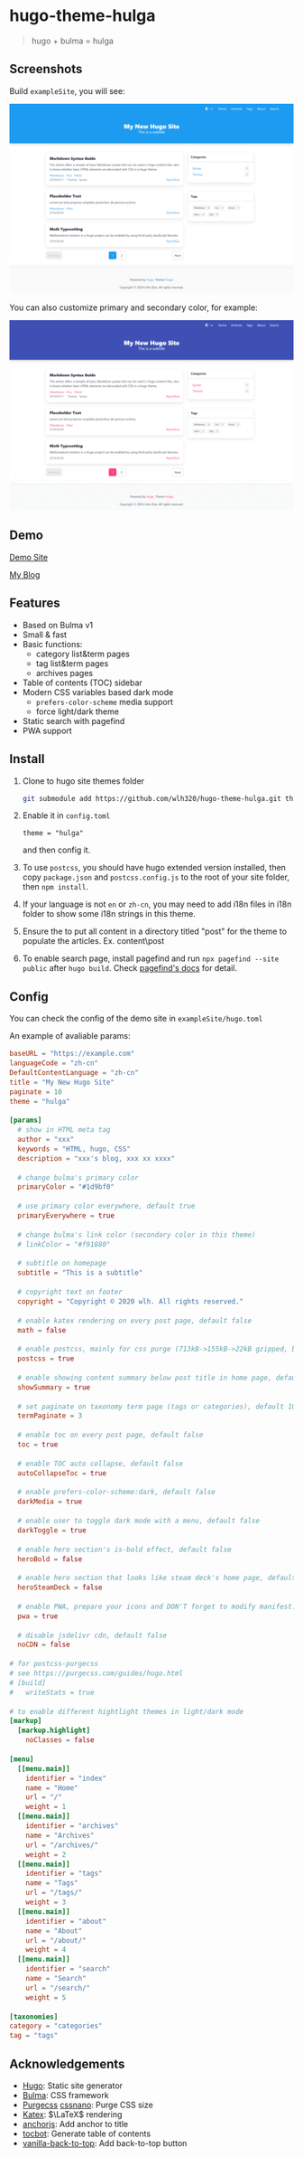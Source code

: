 # hugo-theme-hulga

> hugo + bulma = hulga

## Screenshots

Build `exampleSite`, you will see:

![screenshot](https://github.com/wlh320/hugo-theme-hulga/blob/main/images/screenshot.png)

You can also customize primary and secondary color, for example:

![material color](https://github.com/wlh320/hugo-theme-hulga/blob/main/images/material.png)

## Demo

[Demo Site](https://wlh320.github.io/hugo-theme-hulga)

[My Blog](https://blog.zilch40.wang)

## Features

- Based on Bulma v1
- Small & fast
- Basic functions:
  - category list&term pages
  - tag list&term pages
  - archives pages
- Table of contents (TOC) sidebar
- Modern CSS variables based dark mode
  - `prefers-color-scheme` media support
  - force light/dark theme
- Static search with pagefind
- PWA support

## Install

1. Clone to hugo site themes folder

    ```bash
    git submodule add https://github.com/wlh320/hugo-theme-hulga.git themes/hulga
    ```

2. Enable it in `config.toml`

    ```
    theme = "hulga"
    ```
    and then config it.

3. To use `postcss`, you should have hugo extended version installed, 
then copy `package.json` and `postcss.config.js` to the root of your site folder, then `npm install`.

4. If your language is not `en` or `zh-cn`, you may need to add i18n files in i18n folder
to show some i18n strings in this theme.

5. Ensure the to put all content in a directory titled "post" for 
the theme to populate the articles. Ex. content\post

6. To enable search page, install pagefind and run `npx pagefind --site public` after 
`hugo build`. Check [pagefind's docs](https://pagefind.app/docs/#indexing-your-site)
for detail.
    

## Config

You can check the config of the demo site in `exampleSite/hugo.toml`

An example of avaliable params:

```toml
baseURL = "https://example.com"
languageCode = "zh-cn"
DefaultContentLanguage = "zh-cn"
title = "My New Hugo Site"
paginate = 10
theme = "hulga"

[params]
  # show in HTML meta tag
  author = "xxx"
  keywords = "HTML, hugo, CSS"
  description = "xxx's blog, xxx xx xxxx"

  # change bulma's primary color
  primaryColor = "#1d9bf0"

  # use primary color everywhere, default true
  primaryEverywhere = true

  # change bulma's link color (secondary color in this theme)
  # linkColor = "#f91880"

  # subtitle on homepage
  subtitle = "This is a subtitle"

  # copyright text on footer
  copyright = "Copyright © 2020 wlh. All rights reserved."

  # enable katex rendering on every post page, default false
  math = false

  # enable postcss, mainly for css purge (713kB->155kB->22kB gzipped, but this makes build slower), default false
  postcss = true

  # enable showing content summary below post title in home page, default false
  showSummary = true

  # set paginate on taxonomy term page (tags or categories), default 10
  termPaginate = 3

  # enable toc on every post page, default false
  toc = true

  # enable TOC auto collapse, default false
  autoCollapseToc = true

  # enable prefers-color-scheme:dark, default false
  darkMedia = true

  # enable user to toggle dark mode with a menu, default false
  darkToggle = true

  # enable hero section's is-bold effect, default false
  heroBold = false

  # enable hero section that looks like steam deck's home page, default false
  heroSteamDeck = false

  # enable PWA, prepare your icons and DON'T forget to modify manifest.json, default false
  pwa = true

  # disable jsdelivr cdn, default false
  noCDN = false

# for postcss-purgecss
# see https://purgecss.com/guides/hugo.html
# [build]
#   writeStats = true

# to enable different hightlight themes in light/dark mode 
[markup]
  [markup.highlight]
    noClasses = false

[menu]
  [[menu.main]]
    identifier = "index"
    name = "Home"
    url = "/"
    weight = 1
  [[menu.main]]
    identifier = "archives"
    name = "Archives"
    url = "/archives/"
    weight = 2
  [[menu.main]]
    identifier = "tags"
    name = "Tags"
    url = "/tags/"
    weight = 3
  [[menu.main]]
    identifier = "about"
    name = "About"
    url = "/about/"
    weight = 4
  [[menu.main]]
    identifier = "search"
    name = "Search"
    url = "/search/"
    weight = 5

[taxonomies]
category = "categories"
tag = "tags"

```

## Acknowledgements

- [Hugo](https://gohugo.io/): Static site generator
- [Bulma](https://bulma.io/): CSS framework
- [Purgecss](https://purgecss.com/) [cssnano](https://cssnano.co/): Purge CSS size
- [Katex](https://katex.org/): $\LaTeX$ rendering
- [anchorjs](https://github.com/bryanbraun/anchorjs): Add anchor to title
- [tocbot](https://tscanlin.github.io/tocbot/): Generate table of contents
- [vanilla-back-to-top](https://github.com/vfeskov/vanilla-back-to-top): Add back-to-top button

